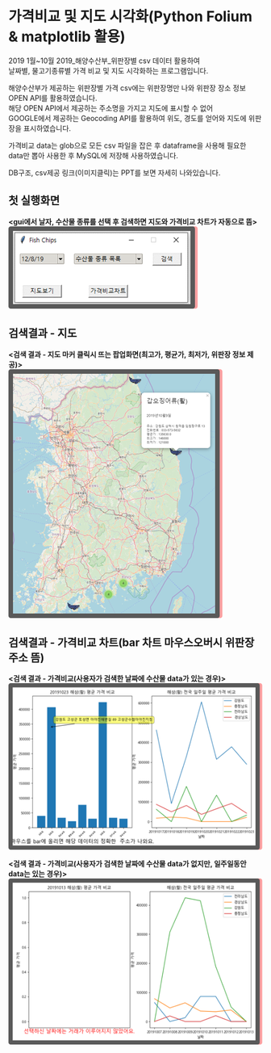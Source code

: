 # 가격비교 및 지도 시각화(Python Folium & matplotlib 활용)
  
2019 1월~10월 2019_해양수산부_위판장별 csv 데이터 활용하여   
날짜별, 물고기종류별 가격 비교 및 지도 시각화하는 프로그램입니다.  
   
해양수산부가 제공하는 위판장별 가격 csv에는 위판장명만 나와 위판장 장소 정보 OPEN API를 활용하였습니다.   
해당 OPEN API에서 제공하는 주소명을 가지고 지도에 표시할 수 없어   
GOOGLE에서 제공하는 Geocoding API를 활용하여 위도, 경도를 얻어와 지도에 위판장을 표시하였습니다.

가격비교 data는 glob으로 모든 csv 파일을 잡은 후 dataframe을 사용해 필요한 data만 뽑아 사용한 후 MySQL에 저장해 사용하였습니다.  

DB구조, csv제공 링크(이미지클릭)는 PPT를 보면 자세히 나와있습니다.  
   
## 첫 실행화면   
**<gui에서 날자, 수산물 종류를 선택 후 검색하면 지도와 가격비교 차트가 자동으로 뜸>**     
![00.첫시작화면.png](/md_img/00.첫시작화면.png)   

   
## 검색결과 - 지도      
**<검색 결과 - 지도 마커 클릭시 뜨는 팝업화면(최고가, 평균가, 최저가, 위판장 정보 제공)>**     
![01.검색결과-지도(마크클릭).png](/md_img/01.검색결과-지도(마크클릭).png)    
   
     
## 검색결과 - 가격비교 차트(bar 차트 마우스오버시 위판장 주소 뜸)   
**<검색 결과 - 가격비교(사용자가 검색한 날짜에 수산물 data가 있는 경우)>**   
![02.검색결과-가격비교(있어)](/md_img/02.검색결과-가격비교(사용자가%20선택한%20날짜에%20수산물%20data가%20있는%20경우).png)    
    
**<검색 결과 - 가격비교(사용자가 검색한 날짜에 수산물 data가 없지만, 일주일동안 data는 있는 경우)>**      
![02.검색결과-가격비교(없어)](/md_img/02.검색결과-가격비교(사용자가%20선택한%20날짜에%20수산물%20data가%20없는%20경우).png)  
  
